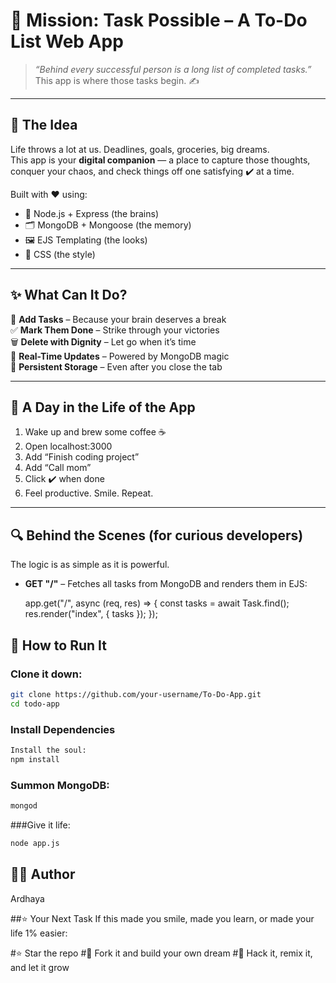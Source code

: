 # 🚀 Mission: Task Possible – A To-Do List Web App

> _“Behind every successful person is a long list of completed tasks.”_  
> This app is where those tasks begin. ✍️

---

## 🎯 The Idea

Life throws a lot at us. Deadlines, goals, groceries, big dreams.  
This app is your **digital companion** — a place to capture those thoughts, conquer your chaos, and check things off one satisfying ✔️ at a time.

Built with ❤️ using:

- 🧠 Node.js + Express (the brains)
- 🗂 MongoDB + Mongoose (the memory)
- 🖼 EJS Templating (the looks)
- 🎨 CSS (the style)

---

## ✨ What Can It Do?

📌 **Add Tasks** – Because your brain deserves a break  
✅ **Mark Them Done** – Strike through your victories  
🗑️ **Delete with Dignity** – Let go when it’s time  
🔄 **Real-Time Updates** – Powered by MongoDB magic  
💾 **Persistent Storage** – Even after you close the tab

---

## 🌈 A Day in the Life of the App

1. Wake up and brew some coffee ☕
2. Open localhost:3000
3. Add “Finish coding project”
4. Add “Call mom”
5. Click ✔️ when done
6. Feel productive. Smile. Repeat.

---

## 🔍 Behind the Scenes (for curious developers)

The logic is as simple as it is powerful.

- **GET "/"** – Fetches all tasks from MongoDB and renders them in EJS:
  
  app.get("/", async (req, res) => {
    const tasks = await Task.find();
    res.render("index", { tasks });
  });

## 🔧 How to Run It
### Clone it down:
```bash
git clone https://github.com/your-username/To-Do-App.git
cd todo-app
```
### Install Dependencies
```bash
Install the soul:
npm install
```
### Summon MongoDB:
```bash
mongod
```
###Give it life:
```bash
node app.js
```
## 🧑‍🚀 Author
Ardhaya

##⭐ Your Next Task
If this made you smile, made you learn, or made your life 1% easier:

#⭐ Star the repo
#🍴 Fork it and build your own dream
#🧪 Hack it, remix it, and let it grow
